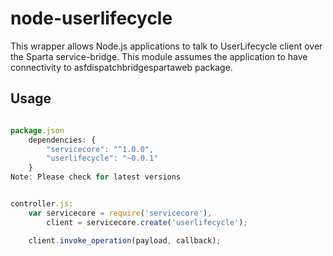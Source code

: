 node-userlifecycle
==================

This wrapper allows Node.js applications to talk to UserLifecycle client over the Sparta service-bridge. This module assumes the application to have connectivity to asfdispatchbridgespartaweb package.

## Usage

```js

package.json
    dependencies: {
		"servicecore": "^1.0.0",
		"userlifecycle": "~0.0.1"
	}
Note: Please check for latest versions


controller.js:
	var servicecore = require('servicecore'),
		client = servicecore.create('userlifecycle');

	client.invoke_operation(payload, callback);
